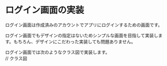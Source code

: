# ログイン画面の実装
ログイン画面は作成済みのアカウントでアプリにログインするための画面です。  

ログイン画面でもデザインの指定はないためシンプルな画面を目指して実装します。もちろん、デザインにこだわった実装しても問題ありません。  

ログイン画面では次のようなクラス図で実装します。  
// クラス図
